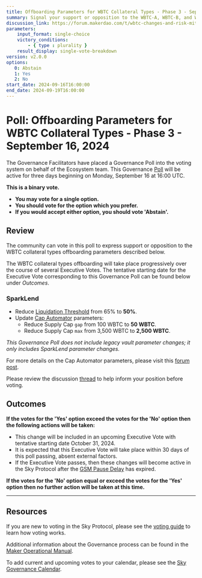 ```yaml
---
title: Offboarding Parameters for WBTC Collateral Types - Phase 3 - September 16, 2024
summary: Signal your support or opposition to the WBTC-A, WBTC-B, and WBTC-C offboarding parameter changes included herein.
discussion_link: https://forum.makerdao.com/t/wbtc-changes-and-risk-mitigation-10-august-2024/24844/26
parameters:
    input_format: single-choice
    victory_conditions:
        - { type : plurality }
    result_display: single-vote-breakdown
version: v2.0.0
options:
   0: Abstain
   1: Yes
   2: No
start_date: 2024-09-16T16:00:00
end_date: 2024-09-19T16:00:00
---
```

# Poll: Offboarding Parameters for WBTC Collateral Types - Phase 3 - September 16, 2024

The Governance Facilitators have placed a Governance Poll into the voting system on behalf of the Ecosystem team. This Governance [Poll](https://sky-atlas.powerhouse.io/#A.1.9.1_Operational_Weekly_Cycle-b189fa17-57a9-4d4e-9780-0ce4efd94211|0db30308) will be active for three days beginning on Monday, September 16 at 16:00 UTC.

**This is a binary vote.**

- **You may vote for a single option.**
- **You should vote for the option which you prefer.**
- **If you would accept either option, you should vote 'Abstain'.**

## Review

The community can vote in this poll to express support or opposition to the WBTC collateral types offboarding parameters described below.

The WBTC collateral types offboarding will take place progressively over the course of several Executive Votes. The tentative starting date for the Executive Vote corresponding to this Governance Poll can be found below under _Outcomes_.

### SparkLend

- Reduce [Liquidation Threshold](https://docs.aave.com/risk/asset-risk/risk-parameters#liquidation-threshold) from 65% to **50%**.
- Update [Cap Automator](https://sky-atlas.powerhouse.io/#A.3.8.1.5.4_Cap_Automators-f9f321a3-b09d-453b-8726-d20f059faa1c|57eaf45219be6088) parameters:
  - Reduce Supply Cap `gap` from 100 WBTC to **50 WBTC**.
  - Reduce Supply Cap `max` from 3,500 WBTC to **2,500 WBTC**.

_This Governance Poll does not include legacy vault parameter changes; it only includes SparkLend parameter changes._

For more details on the Cap Automator parameters, please visit this [forum post](https://forum.makerdao.com/t/feb-22-2024-proposed-changes-to-sparklend-for-upcoming-spell/23739).

Please review the discussion [thread](https://forum.makerdao.com/t/wbtc-changes-and-risk-mitigation-10-august-2024/24844/26) to help inform your position before voting.

## Outcomes

**If the votes for the 'Yes' option exceed the votes for the 'No' option then the following actions will be taken:**

- This change will be included in an upcoming Executive Vote with tentative starting date October 31, 2024.
- It is expected that this Executive Vote will take place within 30 days of this poll passing, absent external factors.
- If the Executive Vote passes, then these changes will become active in the Sky Protocol after the [GSM Pause Delay](https://manual.makerdao.com/parameter-index/core/param-gsm-pause-delay) has expired.

**If the votes for the 'No' option equal or exceed the votes for the 'Yes' option then no further action will be taken at this time.**

---

## Resources

If you are new to voting in the Sky Protocol, please see the [voting guide](https://manual.makerdao.com/governance/voting-in-makerdao/on-chain-governance) to learn how voting works.

Additional information about the Governance process can be found in the [Maker Operational Manual](https://manual.makerdao.com).

To add current and upcoming votes to your calendar, please see the [Sky Governance Calendar](https://manual.makerdao.com/makerdao/calendars/governance-calendar).
